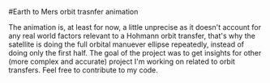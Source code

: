 #Earth to Mers orbit trasnfer animation

The animation is, at least for now, a little unprecise as it doesn't account for any real world factors relevant to a Hohmann 
orbit transfer, that's why the satellite is doing the full orbital manuever ellipse repeatedly, instead of doing only the first half.
The goal of the project was to get insights for other (more complex and accurate) project I'm working on related to orbit transfers.
Feel free to contribute to my code.
